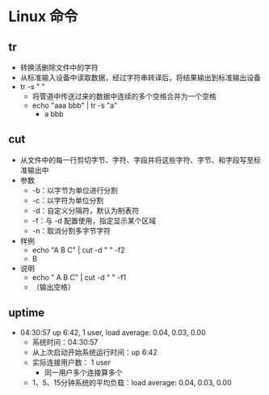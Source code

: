 # Linux 命令

## tr

+ 转换活删除文件中的字符
+ 从标准输入设备中读取数据，经过字符串转译后，将结果输出到标准输出设备
+ tr -s " "
  + 将管道中传送过来的数据中连续的多个空格合并为一个空格
  + echo "aaa bbb" | tr -s "a"
    + a bbb

## cut

+ 从文件中的每一行剪切字节、字符、字段并将这些字符、字节、和字段写至标准输出中
+ 参数
  + -b：以字节为单位进行分割
  + -c：以字符为单位分割
  + -d：自定义分隔符，默认为制表符
  + -f：与 -d 配置使用，指定显示某个区域
  + -n：取消分割多字节字符
+ 样例
  + echo "A B C" | cut -d " " -f2
  + B
+ 说明
  + echo " A B C" | cut -d " " -f1
  + （输出空格）

## uptime

+ 04:30:57 up  6:42,  1 user,  load average: 0.04, 0.03, 0.00
  + 系统时间：04:30:57
  + 从上次启动开始系统运行时间：up  6:42
  + 实际连接用户数： 1 user
    + 同一用户多个连接算多个
  + 1、5、15分钟系统的平均负载：load average: 0.04, 0.03, 0.00
